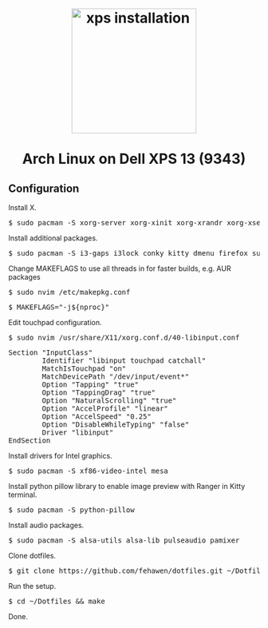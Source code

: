 <h1 align="center">
	<a href="https://github.com/fehawen/arch-guide/blob/master/docs/INSTALL.md">
		<img alt="xps installation" src="https://user-images.githubusercontent.com/36552788/59856089-7df2d100-9376-11e9-906a-cc3f8a6d6001.png" width="250">
	</a>
	<br>
	<br>
	Arch Linux on Dell XPS 13 (9343)
	</h1>

## Configuration

Install X.

<pre>
$ sudo pacman -S xorg-server xorg-xinit xorg-xrandr xorg-xsetroot
</pre>

Install additional packages.

<pre>
$ sudo pacman -S i3-gaps i3lock conky kitty dmenu firefox surf htop ranger git xf86-input-libinput otf-font-awesome pacman-contrib scrot
</pre>

Change MAKEFLAGS to use all threads in for faster builds, e.g. AUR packages

<pre>
$ sudo nvim /etc/makepkg.conf
</pre>

<pre>
$ MAKEFLAGS="-j${nproc}"
</pre>

Edit touchpad configuration.

<pre>
$ sudo nvim /usr/share/X11/xorg.conf.d/40-libinput.conf
</pre>

<pre>
Section "InputClass"
        Identifier "libinput touchpad catchall"
        MatchIsTouchpad "on"
        MatchDevicePath "/dev/input/event*"
        Option "Tapping" "true"
        Option "TappingDrag" "true"
        Option "NaturalScrolling" "true"
        Option "AccelProfile" "linear"
        Option "AccelSpeed" "0.25"
        Option "DisableWhileTyping" "false"
        Driver "libinput"
EndSection
</pre>

Install drivers for Intel graphics.

<pre>
$ sudo pacman -S xf86-video-intel mesa
</pre>

Install python pillow library to enable image preview with Ranger in Kitty terminal.

<pre>
$ sudo pacman -S python-pillow
</pre>

Install audio packages.

<pre>
$ sudo pacman -S alsa-utils alsa-lib pulseaudio pamixer
</pre>

Clone dotfiles.

<pre>
$ git clone https://github.com/fehawen/dotfiles.git ~/Dotfiles
</pre>

Run the setup.

<pre>
$ cd ~/Dotfiles && make
</pre>

Done.
